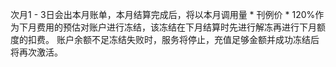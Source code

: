 次月1 - 3日会出本月账单，本月结算完成后，将以本月调用量 \* 刊例价 \* 120%作为下月费用的预估对账户进行冻结，该冻结在下月结算时先进行解冻再进行下月额度的扣费。
账户余额不足冻结失败时，服务将停止，充值足够金额并成功冻结后将再次激活。
